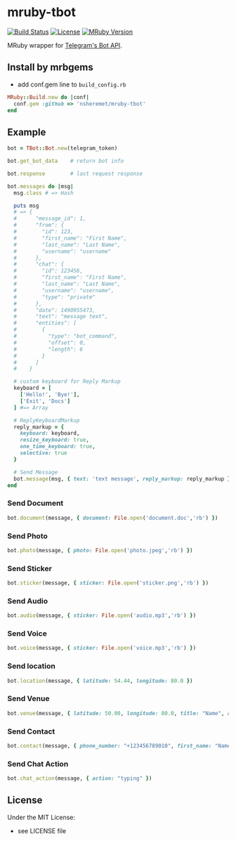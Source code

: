 # mruby-tbot   

[![Build Status](https://travis-ci.org/nsheremet/mruby-tbot.svg?branch=master)](https://travis-ci.org/nsheremet/mruby-tbot)
[![License](https://img.shields.io/github/license/mashape/apistatus.svg)](https://github.com/nsheremet/mruby-tbot/blob/master/LICENSE)
[![MRuby Version](https://img.shields.io/badge/mruby-v1.2.0-green.svg)](https://github.com/mruby/mruby)

MRuby wrapper for [Telegram's Bot API](https://core.telegram.org/bots/api).

## Install by mrbgems
- add conf.gem line to `build_config.rb`

```ruby
MRuby::Build.new do |conf|
  conf.gem :github => 'nsheremet/mruby-tbot'
end
```
## Example
```ruby
bot = TBot::Bot.new(telegram_token)

bot.get_bot_data    # return bot info

bot.response        # last request response

bot.messages do |msg|
  msg.class # => Hash

  puts msg
  # => {
  #      "message_id": 1,
  #      "from": {
  #        "id": 123,
  #        "first_name": "First Name",
  #        "last_name": "Last Name",
  #        "username": "username"
  #      },
  #      "chat": {
  #        "id": 123456,
  #        "first_name": "First Name",
  #        "last_name": "Last Name",
  #        "username": "username",
  #        "type": "private"
  #      },
  #      "date": 1490955473,
  #      "text": "message text",
  #      "entities": [
  #        {
  #          "type": "bot_command",
  #          "offset": 0,
  #          "length": 6
  #        }
  #      ]
  #    }

  # custom keyboard for Reply Markup
  keyboard = [
    ['Hello!', 'Bye!'],
    ['Exit', 'Docs']
  ] #=> Array

  # ReplyKeyboardMarkup
  reply_markup = {
    keyboard: keyboard,
    resize_keyboard: true,
    one_time_keyboard: true,
    selective: true
  }

  # Send Message
  bot.message(msg, { text: 'text message', reply_markup: reply_markup }) # => Hash response
end
```

### Send Document
```ruby
bot.document(message, { document: File.open('document.doc','rb') })
```

### Send Photo
```ruby
bot.photo(message, { photo: File.open('photo.jpeg','rb') })
```

### Send Sticker
```ruby
bot.sticker(message, { sticker: File.open('sticker.png','rb') })
```

### Send Audio
```ruby
bot.audio(message, { sticker: File.open('audio.mp3','rb') })
```

### Send Voice
```ruby
bot.voice(message, { sticker: File.open('voice.mp3','rb') })
```

### Send location
```ruby
bot.location(message, { latitude: 54.44, longitude: 80.0 })
```

### Send Venue
```ruby
bot.venue(message, { latitude: 50.00, longitude: 80.0, title: "Name", address: "Address" })
```

### Send Contact
```ruby
bot.contact(message, { phone_number: "+123456789010", first_name: "Name", last_name: "Test" })
```

### Send Chat Action
```ruby
bot.chat_action(message, { action: "typing" })
```

## License
Under the MIT License:
- see LICENSE file
